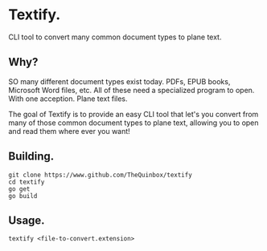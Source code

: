 # Textify.

CLI tool to convert many common document types to plane text.

## Why?

SO many different document types exist today. PDFs, EPUB books, Microsoft Word files, etc. All of these need a specialized program to open. With one acception. Plane text files. 

The goal of Textify is to provide an easy CLI tool that let's you convert from many of those common document types to plane text, allowing you to open and read them where ever you want!

## Building.

```batch
git clone https://www.github.com/TheQuinbox/textify
cd textify
go get
go build
```

## Usage.

```batch
textify <file-to-convert.extension>
```
